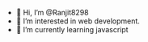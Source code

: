 - 👋 Hi, I’m @Ranjit8298
- 👀 I’m interested in web development.
- 🌱 I’m currently learning javascript


<!---
Ranjit8298/Ranjit8298 is a ✨ special ✨ repository because its `README.md` (this file) appears on your GitHub profile.
You can click the Preview link to take a look at your changes.
--->
